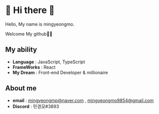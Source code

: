 # 👻 Hi there 👻

Hello, My name is mingyeongmo.

Welcome My github🙈🙈

## My ability

- **Language** : JavaScript, TypeScript
- **FrameWorks** : React
- **My Dream** : Front-end Developer & millionaire

## About me

- **email** : mingyeongmp@naver.com , mingyeongmo9854@gmail.com
- **Discord** : 민경모#3893
